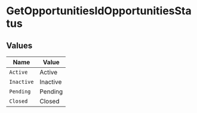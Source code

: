 # GetOpportunitiesIdOpportunitiesStatus


## Values

| Name       | Value      |
| ---------- | ---------- |
| `Active`   | Active     |
| `Inactive` | Inactive   |
| `Pending`  | Pending    |
| `Closed`   | Closed     |